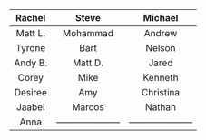 | **Rachel** | **Steve**  | **Michael**   |
|:-------:|:--------:|:---------:|
| Matt L. | Mohammad |   Andrew  |
|  Tyrone |   Bart   |  Nelson   |
| Andy B. |  Matt D. |   Jared   |
|  Corey  |   Mike   |  Kenneth  |
| Desiree |    Amy   | Christina |
|  Jaabel |  Marcos  |   Nathan  |
|   Anna  |  ——————— |  ———————  |
